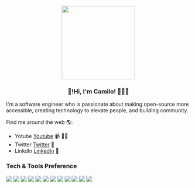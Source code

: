 



<p align="center" width="300">
   <img align="center" width="200" src="https://user-images.githubusercontent.com/67404147/172780486-74dc1655-c1f9-4339-a0cf-e7a8c007e52b.png" />
<h3 align="center">👋!Hi, I'm Camilo! 👨🏻‍💻</h3>
</p>



 I'm a software engineer who is passionate about making open-source more accessible, creating technology to elevate people, and building community. 


Find me around the web 🌎:
- Yotube <a href="https://www.youtube.com/channel/UCf-1JGloHimadLZvx4hUbpA">Youtube</a>  📹 ✍🏾
- Twitter <a href="https://twitter.com/camilorimo">Twitter</a> 🏓
- LinkdIn <a href="https://www.linkedin.com/in/juan-camilo-rivas-molina-a079291b1/">LinkedIn</a> 💼



### Tech & Tools Preference

<img src = "https://img.shields.io/badge/-HTML5-E34F26?style=flat&logo=html5&logoColor=white"> <img src = "https://img.shields.io/badge/-CSS3-1572B6?style=flat&logo=css3&logoColor=white">
<img src="https://img.shields.io/badge/-Bootstrap-563D7C?style=flat&logo=bootstrap&logoColor=white">
<img src="https://img.shields.io/badge/-JavaScript-eed718?style=flat&logo=javascript&logoColor=ffffff">
<img src="https://img.shields.io/badge/-React-000000?style=flat&logo=react&logoColor=00c8ff">
<img src="https://img.shields.io/badge/-MongoDB-4DB33D?style=flat&logo=mongodb&logoColor=FFFFFF">
<img src="https://img.shields.io/badge/-Express.js-787878?style=flat">
<img src="https://img.shields.io/badge/-Node.js-3C873A?style=flat&logo=Node.js&logoColor=white">
<img src="https://img.shields.io/badge/-Firebase-FFA611?style=flat&logo=firebase&logoColor=FFFFFF">
<img src="http://img.shields.io/badge/-Git-F1502F?style=flat&logo=git&logoColor=FFFFFF">
<img src="http://img.shields.io/badge/-Github-000000?style=flat&logo=github&logoColor=FFFFFF">
<img src="http://img.shields.io/badge/-VS%20Code-007ACC?style=flat&logo=visual%20studio%20code&logoColor=white">

